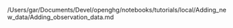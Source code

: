 /Users/gar/Documents/Devel/openghg/notebooks/tutorials/local/Adding_new_data/Adding_observation_data.md